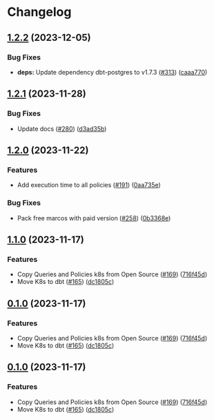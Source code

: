 # Changelog

## [1.2.2](https://github.com/cloudquery/policies-premium/compare/transformation-k8s-compliance-free-v1.2.1...transformation-k8s-compliance-free-v1.2.2) (2023-12-05)


### Bug Fixes

* **deps:** Update dependency dbt-postgres to v1.7.3 ([#313](https://github.com/cloudquery/policies-premium/issues/313)) ([caaa770](https://github.com/cloudquery/policies-premium/commit/caaa770ed3ea2b4285a2d4af851bb05f1449e9b0))

## [1.2.1](https://github.com/cloudquery/policies-premium/compare/transformation-k8s-compliance-free-v1.2.0...transformation-k8s-compliance-free-v1.2.1) (2023-11-28)


### Bug Fixes

* Update docs ([#280](https://github.com/cloudquery/policies-premium/issues/280)) ([d3ad35b](https://github.com/cloudquery/policies-premium/commit/d3ad35bc6ac54875e124632194e38b04e490bec9))

## [1.2.0](https://github.com/cloudquery/policies-premium/compare/transformation-k8s-compliance-free-v1.1.0...transformation-k8s-compliance-free-v1.2.0) (2023-11-22)


### Features

* Add execution time to all policies ([#191](https://github.com/cloudquery/policies-premium/issues/191)) ([0aa735e](https://github.com/cloudquery/policies-premium/commit/0aa735ee397a1f290a1226df378e25d4050289f9))


### Bug Fixes

* Pack free marcos with paid version ([#258](https://github.com/cloudquery/policies-premium/issues/258)) ([0b3368e](https://github.com/cloudquery/policies-premium/commit/0b3368eca9dfb22f031fa943830560c014bf02e8))

## [1.1.0](https://github.com/cloudquery/policies-premium/compare/transformation-k8s-compliance-free-v1.0.0...transformation-k8s-compliance-free-v1.1.0) (2023-11-17)


### Features

* Copy Queries and Policies k8s from Open Source ([#169](https://github.com/cloudquery/policies-premium/issues/169)) ([716f45d](https://github.com/cloudquery/policies-premium/commit/716f45dc654f0e3e1adcfaa4c8d387177b8b930e))
* Move K8s to dbt ([#165](https://github.com/cloudquery/policies-premium/issues/165)) ([dc1805c](https://github.com/cloudquery/policies-premium/commit/dc1805cb5892518c0a2e99adfdc4f381684eaf26))

## [0.1.0](https://github.com/cloudquery/policies-premium/compare/transformation-k8s-compliance-free-v0.0.1...transformation-k8s-compliance-free-v0.1.0) (2023-11-17)


### Features

* Copy Queries and Policies k8s from Open Source ([#169](https://github.com/cloudquery/policies-premium/issues/169)) ([716f45d](https://github.com/cloudquery/policies-premium/commit/716f45dc654f0e3e1adcfaa4c8d387177b8b930e))
* Move K8s to dbt ([#165](https://github.com/cloudquery/policies-premium/issues/165)) ([dc1805c](https://github.com/cloudquery/policies-premium/commit/dc1805cb5892518c0a2e99adfdc4f381684eaf26))

## [0.1.0](https://github.com/cloudquery/policies-premium/compare/transformation-k8s-compliance-free-v0.0.1...transformation-k8s-compliance-free-v0.1.0) (2023-11-17)


### Features

* Copy Queries and Policies k8s from Open Source ([#169](https://github.com/cloudquery/policies-premium/issues/169)) ([716f45d](https://github.com/cloudquery/policies-premium/commit/716f45dc654f0e3e1adcfaa4c8d387177b8b930e))
* Move K8s to dbt ([#165](https://github.com/cloudquery/policies-premium/issues/165)) ([dc1805c](https://github.com/cloudquery/policies-premium/commit/dc1805cb5892518c0a2e99adfdc4f381684eaf26))
